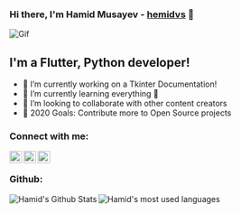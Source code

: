 ### Hi there, I'm Hamid Musayev - [hemidvs](hemidvsmusayev@gmail.com) 👋
<!--

-->
![Gif](https://user-images.githubusercontent.com/57037068/88589670-8c77e580-d06a-11ea-8067-696c17a6a496.gif)

## I'm a Flutter, Python developer!

- 🔭 I’m currently working on a Tkinter Documentation!
- 🌱 I’m currently learning everything 🤣
- 👯 I’m looking to collaborate with other content creators
- 🥅 2020 Goals: Contribute more to Open Source projects

### Connect with me:

[<img align="left" alt="hemidvsmusayev24 | Facebook" width="22px" src="https://cdn.jsdelivr.net/npm/simple-icons@3.6.0/icons/facebook.svg" />](https://www.facebook.com/hemidvsmusayev24)
[<img align="left" alt="hemidvsmusayev@gmail.com | Gmail" width="22px" src="https://cdn.jsdelivr.net/npm/simple-icons@3.6.0/icons/gmail.svg" />](hemidvsmusayev@gmail.com)
[<img align="left" alt="hemidvs | Instagram" width="22px" src="https://cdn.jsdelivr.net/npm/simple-icons@v3/icons/instagram.svg" />](https://www.instagram.com/hemidvs/)

<br />



### Github:
  <img align="left" alt="Hamid's Github Stats" src="https://github-readme-stats.codestackr.vercel.app/api?username=hemidvs&show_icons=true&hide_border=true" />


<img align="left" alt="Hamid's most used languages" src="https://github-readme-stats.vercel.app/api/top-langs/?username=hemidvs&hide=html,java,objective-c" />
